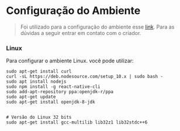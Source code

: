 # Configuração do Ambiente

> Foi utilizado para a configuração do ambiente esse [link](https://github.com/Rocketseat/ambiente-react-native). Para as dúvidas a seguir entrar em contato com o criador. 

### Linux

Para configurar o ambiente Linux. você pode utilizar: 

```
sudo apt-get install curl
curl -sL https://deb.nodesource.com/setup_10.x | sudo bash -
sudo apt install nodejs
sudo npm install -g react-native-cli
sudo add-apt-repository ppa:openjdk-r/ppa
sudo apt-get update
sudo apt-get install openjdk-8-jdk


# Versão do Linux 32 bits
sudo apt-get install gcc-multilib lib32z1 lib32stdc++6
```
